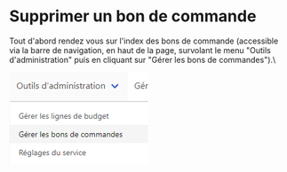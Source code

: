 # Supprimer un bon de commande

Tout d'abord rendez vous sur l'index des bons de commande  (accessible via la barre de navigation, en haut de la page, survolant le menu "Outils d'administration" puis en cliquant sur "Gérer les bons de commandes").\


![Cliquez sur "Gérer les bons de commande" depuis la barre de navigation](<../../.gitbook/assets/image (2).png>)

